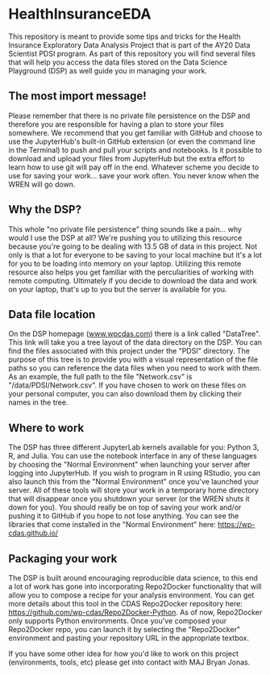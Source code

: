 # HealthInsuranceEDA

This repository is meant to provide some tips and tricks for the Health Insurance Exploratory Data Analysis Project that is part of the AY20 Data Scientist PDSI program.  As part of this repository you will find several files that will help you access the data files stored on the Data Science Playground (DSP) as well guide you in managing your work.

## The most import message! 
Please remember that there is no private file persistence on the DSP and therefore you are responsible for having a plan to store your files somewhere.  We recommend that you get familiar with GitHub and choose to use the JupyterHub's built-in GitHub extension (or even the command line in the Terminal) to push and pull your scripts and notebooks.  Is it possible to download and upload your files from JupyterHub but the extra effort to learn how to use git will pay off in the end.  Whatever scheme you decide to use for saving your work... save your work often.  You never know when the WREN will go down.

## Why the DSP?
This whole "no private file persistence" thing sounds like a pain... why would I use the DSP at all?  We're pushing you to utilizing this resource because you're going to be dealing with 13.5 GB of data in this project.  Not only is that a lot for everyone to be saving to your local machine but it's a lot for you to be loading into memory on your laptop.  Utilizing this remote resource also helps you get familiar with the perculiarities of working with remote computing.  Ultimately if you decide to download the data and work on your laptop, that's up to you but the server is available for you.

## Data file location
On the DSP homepage (www.wpcdas.com) there is a link called "DataTree".  This link will take you a tree layout of the data directory on the DSP.  You can find the files associated with this project under the "PDSI" directory.  The purpose of this tree is to provide you with a visual representation of the file paths so you can reference the data files when you need to work with them. As an example, the full path to the file "Network.csv" is "/data/PDSI/Network.csv".  If you have chosen to work on these files on your personal computer, you can also download them by clicking their names in the tree.

## Where to work
The DSP has three different JupyterLab kernels available for you: Python 3, R, and Julia.  You can use the notebook interface in any of these languages by choosing the "Normal Environment" when launching your server after logging into JupyterHub.  If you wish to program in R using RStudio, you can also launch this from the "Normal Environment" once you've launched your server.  All of these tools will store your work in a temporary home directory that will disappear once you shutdown your server (or the WREN shuts it down for you).  You should really be on top of saving your work and/or pushing it to GitHub if you hope to not lose anything.  You can see the libraries that come installed in the "Normal Environment" here: https://wp-cdas.github.io/

## Packaging your work
The DSP is built around encouraging reproducible data science, to this end a lot of work has gone into incorporating Repo2Docker functionality that will allow you to compose a recipe for your analysis environment.  You can get more details about this tool in the CDAS Repo2Docker repository here: https://github.com/wp-cdas/Repo2Docker-Python. As of now, Repo2Docker only supports Python environments.  Once you've composed your Repo2Docker repo, you can launch it by selecting the "Repo2Docker" environment and pasting your repository URL in the appropriate textbox.

If you have some other idea for how you'd like to work on this project (environments, tools, etc) please get into contact with MAJ Bryan Jonas.


